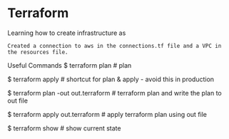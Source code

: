# Terraform
Learning how to create infrastructure as 
```
Created a connection to aws in the connections.tf file and a VPC in the resources file.
```
Useful Commands
$ terraform plan                                  # plan

$ terraform apply                                 # shortcut for plan & apply - avoid this in production

$ terraform plan -out out.terraform               # terraform plan and write the plan to out file

$ terraform apply out.terraform                   # apply terraform plan using out file

$ terraform show                                  # show current state
